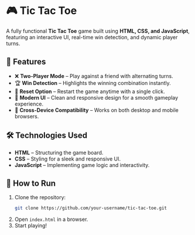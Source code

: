 # 🎮 Tic Tac Toe  

A fully functional **Tic Tac Toe** game built using **HTML, CSS, and JavaScript**, featuring an interactive UI, real-time win detection, and dynamic player turns.  

## 🚀 Features  
- ❌ **Two-Player Mode** – Play against a friend with alternating turns.  
- 🏆 **Win Detection** – Highlights the winning combination instantly.  
- 🔄 **Reset Option** – Restart the game anytime with a single click.  
- 🎨 **Modern UI** – Clean and responsive design for a smooth gameplay experience.  
- 📱 **Cross-Device Compatibility** – Works on both desktop and mobile browsers.  

## 🛠️ Technologies Used  
- **HTML** – Structuring the game board.  
- **CSS** – Styling for a sleek and responsive UI.  
- **JavaScript** – Implementing game logic and interactivity.  

## 📌 How to Run  
1. Clone the repository:  
   ```bash
   git clone https://github.com/your-username/tic-tac-toe.git
   ```  
2. Open `index.html` in a browser.  
3. Start playing!  


